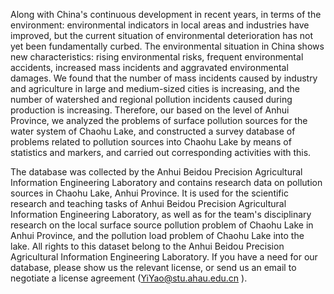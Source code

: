 Along with China's continuous development in recent years, in terms of the environment: environmental indicators in local areas and industries have improved, but the current situation of environmental deterioration has not yet been fundamentally curbed. The environmental situation in China shows new characteristics: rising environmental risks, frequent environmental accidents, increased mass incidents and aggravated environmental damages. We found that the number of mass incidents caused by industry and agriculture in large and medium-sized cities is increasing, and the number of watershed and regional pollution incidents caused during production is increasing. Therefore, our based on the level of Anhui Province, we analyzed the problems of surface pollution sources for the water system of Chaohu Lake, and constructed a survey database of problems related to pollution sources into Chaohu Lake by means of statistics and markers, and carried out corresponding activities with this.

The database was collected by the Anhui Beidou Precision Agricultural Information Engineering Laboratory and contains research data on pollution sources in Chaohu Lake, Anhui Province. It is used for the scientific research and teaching tasks of Anhui Beidou Precision Agricultural Information Engineering Laboratory, as well as for the team's disciplinary research on the local surface source pollution problem of Chaohu Lake in Anhui Province, and the pollution load problem of Chaohu Lake into the lake. All rights to this dataset belong to the Anhui Beidou Precision Agricultural Information Engineering Laboratory. If you have a need for our database, please show us the relevant license, or send us an email to negotiate a license agreement (YiYao@stu.ahau.edu.cn ).
